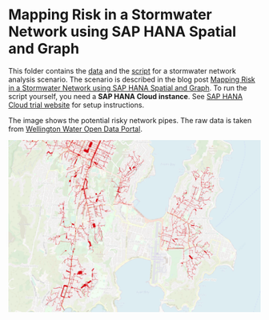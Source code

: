 # Mapping Risk in a Stormwater Network using SAP HANA Spatial and Graph
This folder contains the [data](data/) and the [script](script/) for a stormwater network analysis scenario.
The scenario is described in the blog post [Mapping Risk in a Stormwater Network using SAP HANA Spatial and Graph](https://blogs.sap.com/2021/08/12/mapping-risk-in-a-stormwater-network-using-sap-hana-spatial-and-graph/).
To run the script yourself, you need a **SAP HANA Cloud instance**. See [SAP HANA Cloud trial website](https://www.sap.com/cmp/td/sap-hana-cloud-trial.html) for setup instructions.

The image shows the potential risky network pipes. The raw data is taken from [Wellington Water Open Data Portal](https://data-wellingtonwater.opendata.arcgis.com/datasets/d70eead642bf49e393a3b199f0c63e8c_15/explore?location=-41.309742%2C174.802830%2C13.35).

![](images/img1.png)
